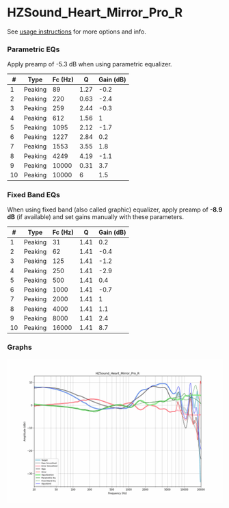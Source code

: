 # HZSound_Heart_Mirror_Pro_R
See [usage instructions](https://github.com/jaakkopasanen/AutoEq#usage) for more options and info.

### Parametric EQs
Apply preamp of -5.3 dB when using parametric equalizer.

|   # | Type    |   Fc (Hz) |    Q |   Gain (dB) |
|-----|---------|-----------|------|-------------|
|   1 | Peaking |        89 | 1.27 |        -0.2 |
|   2 | Peaking |       220 | 0.63 |        -2.4 |
|   3 | Peaking |       259 | 2.44 |        -0.3 |
|   4 | Peaking |       612 | 1.56 |         1   |
|   5 | Peaking |      1095 | 2.12 |        -1.7 |
|   6 | Peaking |      1227 | 2.84 |         0.2 |
|   7 | Peaking |      1553 | 3.55 |         1.8 |
|   8 | Peaking |      4249 | 4.19 |        -1.1 |
|   9 | Peaking |     10000 | 0.31 |         3.7 |
|  10 | Peaking |     10000 | 6    |         1.5 |

### Fixed Band EQs
When using fixed band (also called graphic) equalizer, apply preamp of **-8.9 dB** (if available) and set gains manually with these parameters.

|   # | Type    |   Fc (Hz) |    Q |   Gain (dB) |
|-----|---------|-----------|------|-------------|
|   1 | Peaking |        31 | 1.41 |         0.2 |
|   2 | Peaking |        62 | 1.41 |        -0.4 |
|   3 | Peaking |       125 | 1.41 |        -1.2 |
|   4 | Peaking |       250 | 1.41 |        -2.9 |
|   5 | Peaking |       500 | 1.41 |         0.4 |
|   6 | Peaking |      1000 | 1.41 |        -0.7 |
|   7 | Peaking |      2000 | 1.41 |         1   |
|   8 | Peaking |      4000 | 1.41 |         1.1 |
|   9 | Peaking |      8000 | 1.41 |         2.4 |
|  10 | Peaking |     16000 | 1.41 |         8.7 |

### Graphs
![](./HZSound_Heart_Mirror_Pro_R.png)
